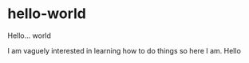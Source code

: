 # hello-world
Hello... world

I am vaguely interested in learning how to do things so here I am.
Hello
